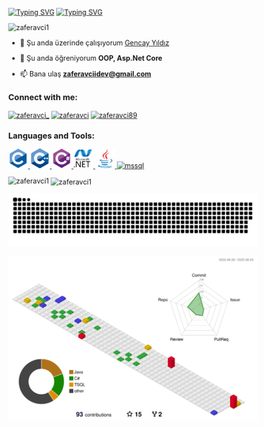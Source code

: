 [![Typing SVG](https://readme-typing-svg.herokuapp.com?font=Fira+Code&weight=700&size=80&duration=3500&pause=500&color=32CD32FC&center=true&vCenter=true&width=2250&height=300&lines=Hi+%F0%9F%91%8B%2C+I'm+Zafer)](https://git.io/typing-svg)
[![Typing SVG](https://readme-typing-svg.herokuapp.com?font=Fira+Code&weight=700&size=80&duration=3500&pause=500&color=CD150AFC&center=true&vCenter=true&width=2500&height=300&lines=Junior+Backend+Devoloper)](https://git.io/typing-svg)

<p align="left"> <img src="https://komarev.com/ghpvc/?username=zaferavci1&label=Profile%20views&color=0e75b6&style=flat" alt="zaferavci1" /> </p>

- 🔭 Şu anda üzerinde çalışıyorum [Gencay Yıldız](https://github.com/zaferavci1/GencayYildiz)

- 🌱 Şu anda öğreniyorum **OOP, Asp.Net Core**

- 📫 Bana ulaş **zaferavciidev@gmail.com**

<h3 align="left">Connect with me:</h3>
<p align="left">
<a href="https://twitter.com/zaferavci_" target="blank"><img align="center" src="https://raw.githubusercontent.com/rahuldkjain/github-profile-readme-generator/master/src/images/icons/Social/twitter.svg" alt="zaferavci_" height="30" width="40" /></a>
<a href="https://linkedin.com/in/zaferavci" target="blank"><img align="center" src="https://raw.githubusercontent.com/rahuldkjain/github-profile-readme-generator/master/src/images/icons/Social/linked-in-alt.svg" alt="zaferavci" height="30" width="40" /></a>
<a href="https://www.hackerrank.com/zaferavci89" target="blank"><img align="center" src="https://raw.githubusercontent.com/rahuldkjain/github-profile-readme-generator/master/src/images/icons/Social/hackerrank.svg" alt="zaferavci89" height="30" width="40" /></a>
</p>

<h3 align="left">Languages and Tools:</h3>
<p align="left"> <a href="https://www.cprogramming.com/" target="_blank" rel="noreferrer"> <img src="https://raw.githubusercontent.com/devicons/devicon/master/icons/c/c-original.svg" alt="c" width="40" height="40"/> </a> <a href="https://www.w3schools.com/cpp/" target="_blank" rel="noreferrer"> <img src="https://raw.githubusercontent.com/devicons/devicon/master/icons/cplusplus/cplusplus-original.svg" alt="cplusplus" width="40" height="40"/> </a> <a href="https://www.w3schools.com/cs/" target="_blank" rel="noreferrer"> <img src="https://raw.githubusercontent.com/devicons/devicon/master/icons/csharp/csharp-original.svg" alt="csharp" width="40" height="40"/> </a> <a href="https://dotnet.microsoft.com/" target="_blank" rel="noreferrer"> <img src="https://raw.githubusercontent.com/devicons/devicon/master/icons/dot-net/dot-net-original-wordmark.svg" alt="dotnet" width="40" height="40"/> </a> <a href="https://www.java.com" target="_blank" rel="noreferrer"> <img src="https://raw.githubusercontent.com/devicons/devicon/master/icons/java/java-original.svg" alt="java" width="40" height="40"/> </a> <a href="https://www.microsoft.com/en-us/sql-server" target="_blank" rel="noreferrer"> <img src="https://www.svgrepo.com/show/303229/microsoft-sql-server-logo.svg" alt="mssql" width="40" height="40"/> </a> </p>

<p><img align="left" src="https://github-readme-stats.vercel.app/api/top-langs?username=zaferavci1&show_icons=true&locale=en&layout=compact" alt="zaferavci1" /></p>

<p>&nbsp;<img align="center" src="https://github-readme-stats.vercel.app/api?username=zaferavci1&show_icons=true&locale=en" alt="zaferavci1" /></p>

![snake animation](https://github.com/zaferavci1/zaferavci1/blob/output/github-contribution-grid-snake-dark.svg)

![](./profile-3d-contrib/profile-gitblock.svg)
